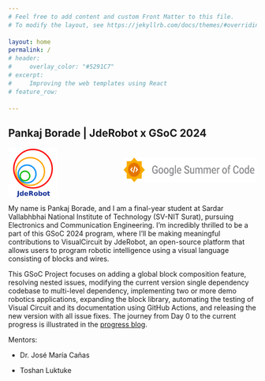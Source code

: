 ```yaml
---
# Feel free to add content and custom Front Matter to this file.
# To modify the layout, see https://jekyllrb.com/docs/themes/#overriding-theme-defaults

layout: home
permalink: /
# header:
#     overlay_color: "#5291C7"
# excerpt:
#     Improving the web templates using React
# feature_row:
  
---
```



<!-- {% include feature_row %} -->

## Pankaj Borade | JdeRobot x GSoC 2024
<div style="display: flex; justify-content: space-between;">
    <img src="assets/images/logo.png" alt="Image 1" style="width: 100px; height: auto; max-height: 130px;">
    <img src="assets/images/GSoC-Horizontal.png" alt="Image 2" style="margin-top:20px; width: 270px; height: auto; max-height: 50px;">
</div>


My name is Pankaj Borade, and I am a final-year student at Sardar Vallabhbhai National Institute of Technology (SV-NIT Surat), pursuing Electronics and Communication Engineering. I’m incredibly thrilled to be a part of this GSoC 2024 program, where I’ll be making meaningful contributions to VisualCircuit by JdeRobot, an open-source platform that allows users to program robotic intelligence using a visual language consisting of blocks and wires.

This GSoC Project focuses on adding a global block composition feature, resolving nested issues, modifying the current version single dependency codebase to multi-level dependency, implementing two or more demo robotics applications, expanding the block library, automating the testing of Visual Circuit and its documentation using GitHub Actions, and releasing the new version with all issue fixes. The journey from Day 0 to the current progress is illustrated in the [progress blog](https://theroboticsclub.github.io/gsoc2024-Pankaj_Borade/posts/).

Mentors:

* Dr. José María Cañas

* Toshan Luktuke